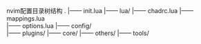 
nvim配置目录树结构
.
|—— init.lua
|—— lua/
    |—— chadrc.lua
    |—— mappings.lua      
    |—— options.lua
    |—— config/          
    |—— plugins/
          |—— core/
          |—— others/
          |—— tools/
